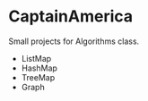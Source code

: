 CaptainAmerica
==============

Small projects for Algorithms class.

* ListMap
* HashMap
* TreeMap
* Graph

